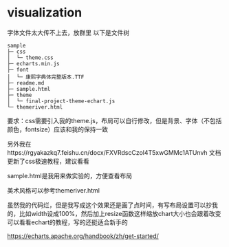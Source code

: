 # visualization
字体文件太大传不上去，放群里
以下是文件树
```
sample
├─ css
│  └─ theme.css
├─ echarts.min.js
├─ font
│  └─ 康熙字典体完整版本.TTF
├─ readme.md
├─ sample.html
├─ theme
│  └─ final-project-theme-echart.js
└─ themeriver.html
```
要求：css需要引入我的theme.js，布局可以自行修改，但是背景、字体（不包括颜色，fontsize）应该和我的保持一致

另外我在https://rgyakazkq7.feishu.cn/docx/FXVRdscCzol4T5xwGMMc1ATUnvh 文档更新了css极速教程，建议看看

sample.html是我用来做实验的，方便查看布局

美术风格可以参考themeriver.html

虽然我的代码烂，但是我写成这个效果还是画了点时间，有写布局设置可以抄我的，比如width设成100%，然后加上resize函数这样缩放chart大小也会跟着改变
可以看看echart的教程，写的还挺适合新手的

https://echarts.apache.org/handbook/zh/get-started/
